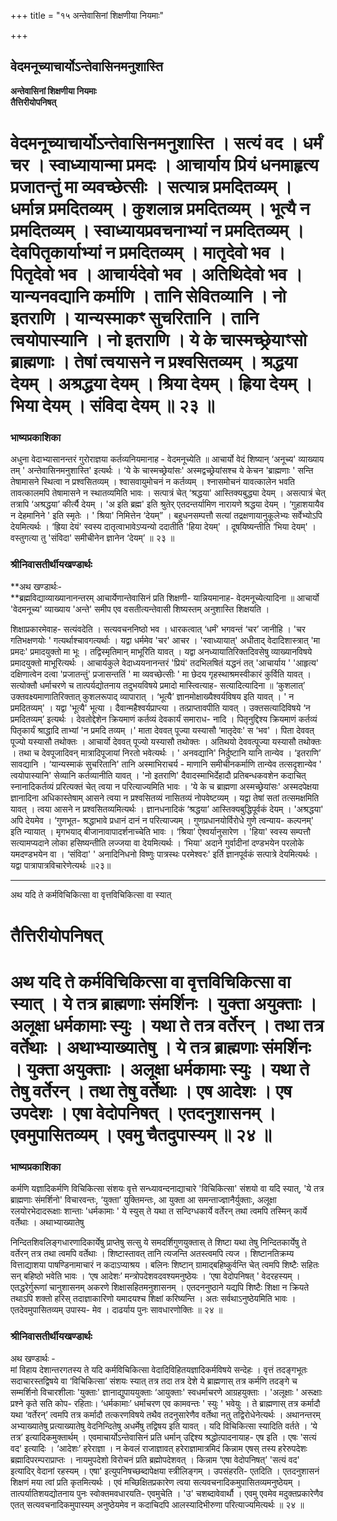 +++
title = "१५ अन्तेवासिनां शिक्षणीया नियमाः"

+++


## वेदमनूच्याचार्योऽन्तेवासिनमनुशास्ति

**अन्तेवासिनां शिक्षणीया नियमाः   
तैत्तिरीयोपनिषत्**

# **वेदमनूच्याचार्योऽन्तेवासिनमनुशास्ति । सत्यं वद । धर्मं चर । स्वाध्यायान्मा प्रमदः । आचार्याय प्रियं धनमाहृत्य प्रजातन्तुं मा व्यवच्छेत्सीः । सत्यान्न प्रमदितव्यम् । धर्मान्न प्रमदितव्यम् । कुशलान्न प्रमदितव्यम् । भूत्यै न प्रमदितव्यम् । स्वाध्यायप्रवचनाभ्यां न प्रमदितव्यम् । देवपितृकार्याभ्यां न प्रमदितव्यम् । मातृदेवो भव । पितृदेवो भव । आचार्यदेवो भव । अतिथिदेवो भव । यान्यनवद्यानि कर्माणि । तानि सेवितव्यानि । नो इतराणि । यान्यस्माकꣳ सुचरितानि । तानि त्वयोपास्यानि । नो इतराणि । ये के चास्मच्छ्रेयाꣳसो ब्राह्मणाः । तेषां त्वयासने न प्रश्वसितव्यम् । श्रद्धया देयम् । अश्रद्धया देयम् । श्रिया देयम् । ह्रिया देयम् । भिया देयम् । संविदा देयम् ॥ २३ ॥**

### **भाष्यप्रकाशिका**

अधुना वेदाभ्यासानन्तरं गुरोराज्ञया कर्तव्यनियमानाह - वेदमनूच्येति ॥ आचार्यो वेदं शिष्यान् ‘अनूच्य' व्याख्याय तम् ' अन्तेवासिनमनुशास्ति' इत्यर्थः । ‘ये के चास्मच्छ्रेयांसः' अस्मद्वच्छ्रेयांसश्च ये केचन 'ब्राह्मणाः ' सन्ति तेषामासने स्थित्वा न प्रश्वसितव्यम् । श्वासवायुमोचनं न कर्तव्यम् । श्नासमोचनं यावत्कालेन भवति तावत्कालमपि तेषामासने न स्थातव्यमिति भावः । सत्पात्रं चेत् ‘श्रद्धया' आस्तिक्यबुद्ध्या देयम् । असत्पात्रं चेत् तत्रापि ‘अश्रद्धया’ कीर्त्यै देयम् । 'अ इति ब्रह्म' इति श्रुतेर् एतदन्तर्यामिण नारायणे श्रद्धया देयम् । ‘गुहाशयायैव न देहमानिने ' इति स्मृतेः । ' श्रिया' निमित्तेन ‘देयम्” । बहुधनसम्पत्तौ सत्यां तद्रक्षणायानुकूलेभ्यः सर्वेभ्योऽपि देयमित्यर्थः । ‘ह्रिया देयं' स्वस्य दातृत्वाभावेऽप्यन्यो ददातीति 'हिया देयम्' । दूषयिष्यन्तीति ‘भिया देयम्' । वस्तुगत्या तु 'संविदा' समीचीनेन ज्ञानेन ‘देयम्’ ॥ २३ ॥

### **श्रीनिवासतीर्थीयखण्डार्थः**

**अथ खण्डार्थः-  
**ब्रह्मविद्याव्याख्यानानन्तरम् आचार्येणान्तेवासिनं प्रति शिक्षणी- यान्नियमानाह- वेदमनूच्येत्यादिना ॥ आचार्यो 'वेदमनूच्य' व्याख्याय 'अन्ते' समीप एव वसतीत्यन्तेवासी शिष्यस्तम् अनुशास्ति शिक्षयति ।

शिक्षाप्रकारमेवाह- सत्यंवदेति । सत्यवचननिष्ठो भव । धारकत्वात् ‘धर्मं’ भगवन्तं ‘चर’ जानीहि । 'चर गतिभक्षणयोः ' गत्यर्थाश्चावगत्यर्थाः । यद्वा धर्ममेव 'चर' आचर । 'स्वाध्यायात्' अधीताद् वेदादिशास्त्रात् 'मा प्रमदः' प्रमादयुक्तो मा भूः । तद्विस्मृतिमान् माभूरिति यावत् । यद्वा अनध्यायातिरिक्तदिवसेषु व्याख्यानविषये प्रमादयुक्तो माभूरित्यर्थः । आचार्यकुले वेदाध्ययनानन्तरं 'प्रियं' तदभिलषितं यद्धनं तत् 'आचार्याय ' 'आहृत्य' दक्षिणात्वेन दत्वा 'प्रजातन्तुं' प्रजासन्ततिं ' मा व्यवच्छेत्सीः ' मा छेदय गृहस्थाश्रमस्वीकारं कुर्विति यावत् । सत्योक्तौ धर्माचरणे च तात्पर्यद्योतनाय तदुभयविषये प्रमादो मास्त्वित्याह- सत्यादित्यादिना ॥ ‘कुशलात्’ उक्तवक्ष्यमाणातिरिक्तात् कुशलरूपाद् व्यापारात् । ‘भूत्यै’ ज्ञानमोक्षाख्यैश्वर्यविषय इति यावत् । ' न प्रमदितव्यम्' । यद्वा 'भूत्यै' भूत्या । दैवान्महैश्वर्यप्राप्त्या । तत्प्राप्तावपीति यावत् । उक्तसत्यादिविषये ‘न प्रमदितव्यम्’ इत्यर्थः । देवतोद्देशेन क्रियमाणं कर्तव्यं देवकार्यं समाराध- नादि । पितृनुद्दिश्य क्रियमाणं कर्तव्यं पितृकार्यं श्राद्धादि ताभ्यां 'न प्रमदि तव्यम् ।' माता देववत् पूज्या यस्यासौ ‘मातृदेवः' स ‘भव' । पिता देववत् पूज्यो यस्यासौ तथोक्तः । आचार्यो देववत् पूज्यो यस्यासौ तथोक्तः । अतिथयो देववत्पूज्या यस्यासौ तथोक्तः । तथा च देवपूजादिवन् मात्रादिपूजायां निरतो भवेत्यर्थः । ' अनवद्यानि' निर्दुष्टानि यानि तान्येव । ‘इतराणि’ सावद्यानि । ‘यान्यस्माकं सुचरितानि' तानि अस्माभिराचर्य - माणानि समीचीनकर्माणि तान्येव तत्सदृशान्येव ' त्वयोपास्यानि' सेव्यानि कर्तव्यानीति यावत् । 'नो इतराणि' दैवादस्माभिर्देहादौ प्रतिबन्धकवशेन कदाचित् स्नानादिकर्तव्यं प्ररित्यक्तं चेत् त्वया न परित्याज्यमिति भावः । ‘ये के च ब्राह्मणा अस्मच्छ्रेयांसः' अस्मदपेक्षया ज्ञानादिना अधिकास्तेषाम् आसने त्वया न प्रश्वसितव्यं नासितव्यं नोपवेष्टव्यम् । यद्वा तेषां सतां तत्समक्षमिति यावत् । त्वया आसने न प्रश्वसितव्यमित्यर्थः । ज्ञानधनादिकं ‘श्रद्धया’ आस्तिक्यबुद्धिपूर्वकं देयम् । 'अश्रद्धया' अपि देयमेव । ‘गुणभूत- श्रद्धाभावे प्रधानं दानं न परित्याज्यम् । गुणप्रधानयोर्विरोधे गुणे त्वन्याय- कल्पनम्' इति न्यायात् । मृगभयाद् बीजानावापादर्शनाच्चेति भावः । ‘श्रिया’ ऐश्वर्यानुसारेण । 'हिया' स्वस्य सम्पत्तौ सत्यामप्यदाने लोका हसिष्यन्तीति लज्जया वा देयमित्यर्थः । ‘भिया' अदाने गुर्वादीनां दण्डभयेन परलोके यमदण्डभयेन वा । ‘संविदा' ' अनादिनिधनो विष्णुः पात्रस्थः परमेश्वरः' इर्ति ज्ञानपूर्वकं सत्पात्रे देयमित्यर्थः । यद्वा पात्रापात्रविचारेणेत्यर्थः ॥२३॥

------------------------------------------------------------------------

अथ यदि ते कर्मविचिकित्सा वा वृत्तविचिकित्सा वा स्यात्

# **तैत्तिरीयोपनिषत्**

# **अथ यदि ते कर्मविचिकित्सा वा वृत्तविचिकित्सा वा स्यात् । ये तत्र ब्राह्मणाः संमर्शिनः । युक्ता अयुक्ताः । अलूक्षा धर्मकामाः स्युः । यथा ते तत्र वर्तेरन् । तथा तत्र वर्तेथाः । अथाभ्याख्यातेषु । ये तत्र ब्राह्मणाः संमर्शिनः । युक्ता अयुक्ताः । अलूक्षा धर्मकामाः स्युः । यथा ते तेषु वर्तेरन् । तथा तेषु वर्तेथाः । एष आदेशः । एष उपदेशः । एषा वेदोपनिषत् । एतदनुशासनम् । एवमुपासितव्यम् । एवमु चैतदुपास्यम् ॥ २४ ॥**

### **भाष्यप्रकाशिका**

कर्मणि यज्ञादिकर्मणि विचिकित्सा संशयः वृत्ते सन्ध्यावन्दनाद्याचारे 'विचिकित्सा' संशयो वा यदि स्यात्, 'ये तत्र ब्राह्मणाः संमर्शिनो' विचारवन्तः, ‘युक्ता’ युक्तिमन्तः, आ युक्ता आ समन्ताज्ज्ञानैर्युक्ताः, अलूक्षा रलयोरभेदादरूक्षाः शान्ताः 'धर्मकामाः ' ये स्युस् ते यथा त सन्दिग्धकार्ये वर्तेरन् तथा त्वमपि तस्मिन् कार्ये वर्तेथाः । अथाभ्याख्यातेषु

निन्दितशिवलिङ्गधारणादिकार्येषु प्राप्तेषु सत्सु ये समदर्शिगुणयुक्तास् ते शिष्टा यथा तेषु निन्दितकार्येषु ते वर्तेरन् तत्र तथा त्वमपि वर्तेथाः । शिष्टास्तावत् तानि त्यजन्ति अतस्त्वमपि त्यज । शिष्टानतिक्रम्य वित्ताद्याशया पाषण्डिनामाचारं न कदाऽप्याश्रय । बलिनः शिष्टान् ग्रामाद्बहिष्कुर्वन्ति चेत् त्वमपि शिष्टैः सहितः सन् बहिष्ठो भवेति भावः । ‘एष आदेशः’ मन्त्रोपदेशवदवश्यमनुष्ठेयः । ‘एषा वेदोपनिषत् ' वेदरहस्यम् । एतद्धरेर्गुरूणां चानुशासनम् अकरणे शिक्षासहितमनुशासनम् । एतदननुष्ठाने यद्यपि शिष्टैः शिक्षा न क्रियते तथाऽपि शक्तो हरिस् तदाज्ञाकारिणो यमादयश्च शिक्षां करिष्यन्ति । अतः सर्वथाऽनुष्ठेयमिति भावः । एतदेवमुपासितव्यम् उपास्य- मेव । दाढर्याय पुनः सावधारणोक्तिः ॥ २४ ॥

### **श्रीनिवासतीर्थीयखण्डार्थः**

अथ खण्डार्थः -  
मां विहाय देशान्तरगतस्य ते यदि कर्मविचिकित्सा वेदादिविहितयज्ञादिकर्मविषये सन्देहः । वृत्तं तदङ्गभूतः सदाचारस्तद्विषये वा ‘विचिकित्सा’ संशयः स्यात् तत्र तदा तत्र देशे ये ब्राह्मणास् तत्र कर्मणि तदङ्गे च सम्मर्शिनो विचारशीलाः 'युक्ताः' ज्ञानाद्युपाययुक्ताः ‘आयुक्ताः' स्वधर्माचरणे आग्रहयुक्ताः । 'अलूक्षाः ' अरूक्षाः प्रश्ने कृते सति कोप- रहिताः। ‘धर्मकामाः’ धर्माचरण एव कामवन्तः ' स्युः ' भवेयुः । ते ब्राह्मणास् तत्र कर्मादौ यथा ‘वर्तेरन्’ त्वमपि तत्र कर्मादौ तत्करणविषये तथैव तदनुसारेणैव वर्तेथा नतु तद्विरोधेनेत्यर्थः । अथानन्तरम् अभ्याख्यातेषु प्रत्याख्यातेषु वेदनिन्दितेषु अधर्मेषु तद्विषय इति यावत् । यदि विचिकित्सा स्यादिति वर्तते । ‘ये तत्र’ इत्यादिकमुक्तार्थम् । एवमाचार्योऽन्तेवासिनं प्रति धर्मान् उद्दिश्य श्रद्धोत्पादनायाह- एष इति । एषः 'सत्यं वद' इत्यादिः । ‘आदेशः’ हरेराज्ञा । न केवलं राजाज्ञावत् हरेराज्ञामात्रमिदं किन्नाम एषस् तस्य हरेरुपदेशः ब्रह्मादिपरम्पराप्राप्तः । नायमुपदेशो विरोचनं प्रति ब्रह्मोपदेशवत् । किन्नाम ‘एषा वेदोपनिषत्’ 'सत्यं वद' इत्यादिर् वेदानां रहस्यम् । एषा' इत्युपनिषच्छब्दापेक्षया स्त्रीलिङ्गम् । उपसंहरति- एतदिति । एतदनुशासनं शिक्षणं मया त्वां प्रति कृतमित्यर्थः । एवं मच्छिक्षितप्रकारेण त्वया सत्यवचनादिकमुपासितव्यमनुष्ठेयम् । तात्पर्यातिशयद्योतनाय पुनः स्वोक्तमवधारयति- एवमुचेति । 'उ' चशब्दावेवार्थौ । एवमु एवमेव मदुक्तप्रकारेणैव एतत् सत्यवचनादिकमुपास्यम् अनुष्ठेयमेव न कदाचिदपि आलस्यादिभीरुणा परित्याज्यमित्यर्थः ॥ २४ ॥

